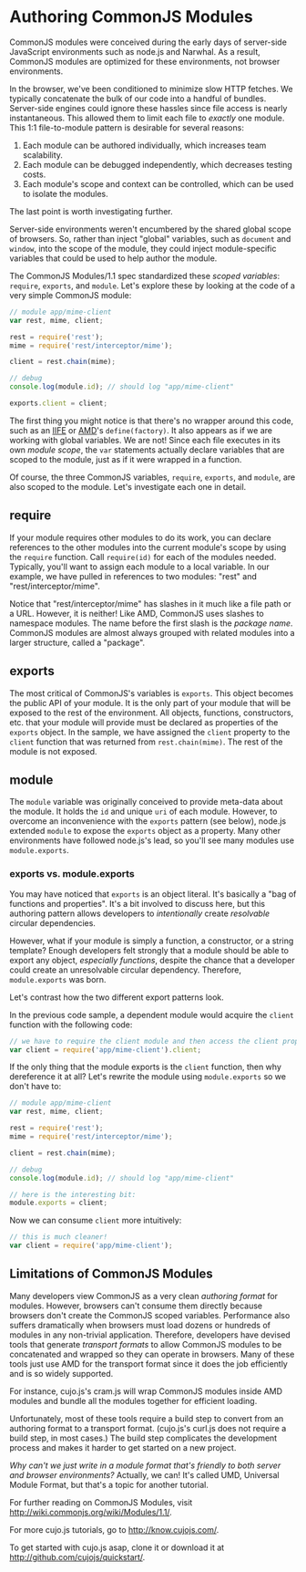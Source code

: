 # Authoring CommonJS Modules

CommonJS modules were conceived during the early days of server-side JavaScript environments such as node.js and Narwhal.  As a result, CommonJS modules are optimized for these environments, not browser environments.

In the browser, we've been conditioned to minimize slow HTTP fetches.  We typically concatenate the bulk of our code into a handful of bundles.  Server-side engines could ignore these hassles since file access is nearly instantaneous.  This allowed them to limit each file to *exactly* one module.  This 1:1 file-to-module pattern is desirable for several reasons:

1. Each module can be authored individually, which increases team scalability.
2. Each module can be debugged independently, which decreases testing costs.
3. Each module's scope and context can be controlled, which can be used to isolate the modules.

The last point is worth investigating further.  

Server-side environments weren't encumbered by the shared global scope of browsers.  So, rather than inject "global" variables, such as `document` and `window`, into the scope of the module, they could inject module-specific variables that could be used to help author the module.  

The CommonJS Modules/1.1 spec standardized these *scoped variables*: `require`, `exports`, and `module`.  Let's explore these by looking at the code of a very simple CommonJS module:

```js
// module app/mime-client
var rest, mime, client;

rest = require('rest');
mime = require('rest/interceptor/mime');

client = rest.chain(mime);

// debug
console.log(module.id); // should log "app/mime-client"

exports.client = client;
```

The first thing you might notice is that there's no wrapper around this code, such as an [IIFE](http://benalman.com/news/2010/11/immediately-invoked-function-expression/) or [AMD](001-authoring-amd-modules.md)'s `define(factory)`.  It also appears as if we are working with global variables.  We are not!  Since each file executes in its own *module scope*, the `var` statements actually declare variables that are scoped to the module, just as if it were wrapped in a function.  

Of course, the three CommonJS variables, `require`, `exports`, and `module`, are also scoped to the module.  Let's investigate each one in detail.

## require

If your module requires other modules to do its work, you can declare references to the other modules into the current module's scope by using the `require` function.  Call `require(id)` for each of the modules needed.  Typically, you'll want to assign each module to a local variable.  In our example, we have pulled in references to two modules: "rest" and "rest/interceptor/mime".  

Notice that "rest/interceptor/mime" has slashes in it much like a file path or a URL.  However, it is neither!  Like AMD, CommonJS uses slashes to namespace modules.  The name before the first slash is the *package name*.  CommonJS modules are almost always grouped with related modules into a larger structure, called a "package".  

## exports

The most critical of CommonJS's variables is `exports`.  This object becomes the public API of your module.  It is the only part of your module that will be exposed to the rest of the environment.  All objects, functions, constructors, etc. that your module will provide must be declared as properties of the `exports` object.  In the sample, we have assigned the `client` property to the `client` function that was returned from `rest.chain(mime)`.  The rest of the module is not exposed.

## module

The `module` variable was originally conceived to provide meta-data about the module.  It holds the `id` and unique `uri` of each module.  However, to overcome an inconvenience with the `exports` pattern (see below), node.js extended `module` to expose the `exports` object as a property.  Many other environments have followed node.js's lead, so you'll see many modules use `module.exports`.

### exports vs. module.exports

You may have noticed that `exports` is an object literal.  It's basically a "bag of functions and properties".  It's a bit involved to discuss here, but this authoring pattern allows developers to *intentionally* create *resolvable* circular dependencies.  

However, what if your module is simply a function, a constructor, or a string template?  Enough developers felt strongly that a module should be able to export any object, *especially functions*, despite the chance that a developer could create an unresolvable circular dependency.  Therefore, `module.exports` was born.

Let's contrast how the two different export patterns look. 

In the previous code sample, a dependent module would acquire the `client` function with the following code:

```js
// we have to require the client module and then access the client property
var client = require('app/mime-client').client;
```

If the only thing that the module exports is the `client` function, then why dereference it at all?  Let's rewrite the module using `module.exports` so we don't have to:

```js
// module app/mime-client
var rest, mime, client;

rest = require('rest');
mime = require('rest/interceptor/mime');

client = rest.chain(mime);

// debug
console.log(module.id); // should log "app/mime-client"

// here is the interesting bit:
module.exports = client;
```

Now we can consume `client` more intuitively:

```js
// this is much cleaner!
var client = require('app/mime-client');
```

## Limitations of CommonJS Modules

Many developers view CommonJS as a very clean *authoring format* for modules.  However, browsers can't consume them directly because browsers don't create the CommonJS scoped variables.  Performance also suffers dramatically when browsers must load dozens or hundreds of modules in any non-trivial application.  Therefore, developers have devised tools that generate *transport formats* to allow CommonJS modules to be concatenated and wrapped so they can operate in browsers.  Many of these tools just use AMD for the transport format since it does the job efficiently and is so widely supported.  

For instance, cujo.js's cram.js will wrap CommonJS modules inside AMD modules and bundle all the modules together for efficient loading.

Unfortunately, most of these tools require a build step to convert from an authoring format to a transport format.  (cujo.js's curl.js does not require a build step, in most cases.)  The build step complicates the development process and makes it harder to get started on a new project.  

*Why can't we just write in a module format that's friendly to both server and browser environments?*  Actually, we can!  It's called UMD, Universal Module Format, but that's a topic for another tutorial.  

For further reading on CommonJS Modules, visit http://wiki.commonjs.org/wiki/Modules/1.1/.

For more cujo.js tutorials, go to http://know.cujojs.com/.

To get started with cujo.js asap, clone it or download it at http://github.com/cujojs/quickstart/.
